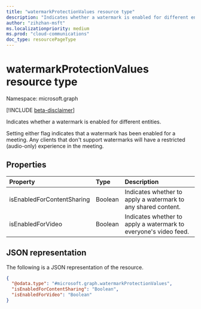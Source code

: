 ```yaml
---
title: "watermarkProtectionValues resource type"
description: "Indicates whether a watermark is enabled for different entities."
author: "zihzhan-msft"
ms.localizationpriority: medium
ms.prod: "cloud-communications"
doc_type: resourcePageType
---
```


# watermarkProtectionValues resource type

Namespace: microsoft.graph

[!INCLUDE [beta-disclaimer](../../includes/beta-disclaimer.md)]

Indicates whether a watermark is enabled for different entities.

Setting either flag indicates that a watermark has been enabled for a meeting. Any clients that don't support watermarks will have a restricted (audio-only) experience in the meeting.

## Properties

| Property                   | Type    | Description                                                    |
|:---------------------------|:--------|:---------------------------------------------------------------|
| isEnabledForContentSharing | Boolean | Indicates whether to apply a watermark to any shared content.  |
| isEnabledForVideo          | Boolean | Indicates whether to apply a watermark to everyone's video feed. |

## JSON representation

The following is a JSON representation of the resource.

<!-- {
  "blockType": "resource",
  "@odata.type": "microsoft.graph.watermarkProtectionValues"
}-->
```json
{
  "@odata.type": "#microsoft.graph.watermarkProtectionValues",
  "isEnabledForContentSharing": "Boolean",
  "isEnabledForVideo": "Boolean"
}
```

<!-- uuid: 8fcb5dbc-d5aa-4681-8e31-b001d5168d79
2015-10-25 14:57:30 UTC -->
<!--
{
  "type": "#page.annotation",
  "description": "watermarkProtectionValues resource",
  "keywords": "",
  "section": "documentation",
  "tocPath": "",
  "suppressions": []
}
-->
